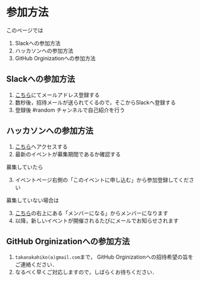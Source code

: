 # 参加方法

このページでは
1. Slackへの参加方法
2. ハッカソンへの参加方法
3. GitHub Orginizationへの参加方法

## Slackへの参加方法

1. [こちら](https://goo.gl/forms/a4jB68TsIT6aVbNq2)にてメールアドレス登録する
2. 数秒後，招待メールが送られてくるので，そこからSlackへ登録する
3. 登録後 #random チャンネルで自己紹介を行う

## ハッカソンへの参加方法

1. [こちら](https://prickathon.connpass.com/)へアクセスする
2. 最新のイベントが募集期間であるか確認する

募集していたら

3. イベントページ右側の「このイベントに申し込む」から参加登録してください

募集していない場合は

3. [こちら](https://prickathon.connpass.com/)の右上にある「メンバーになる」からメンバーになります
4. 以降，新しいイベントが開催されるたびにメールでお知らせされます

## GitHub Orginizationへの参加方法

1. `takanakahiko(a)gmail.com`まで， GitHub Orginizationへの招待希望の旨をご連絡ください．
2. なるべく早くご対応しますので，しばらくお待ちください．
